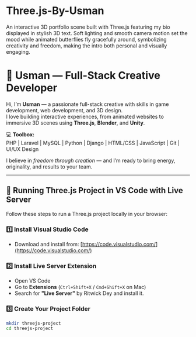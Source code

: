 # Three.js-By-Usman
An interactive 3D portfolio scene built with Three.js featuring my bio displayed in stylish 3D text. Soft lighting and smooth camera motion set the mood while animated butterflies fly gracefully around, symbolizing creativity and freedom, making the intro both personal and visually engaging.


# 🌟 Usman — Full-Stack Creative Developer

Hi, I’m **Usman** — a passionate full-stack creative with skills in game development, web development, and 3D design.  
I love building interactive experiences, from animated websites to immersive 3D scenes using **Three.js**, **Blender**, and **Unity**.  

💻 **Toolbox:**  
PHP | Laravel | MySQL | Python | Django | HTML/CSS | JavaScript | Git | UI/UX Design

I believe in *freedom through creation* — and I’m ready to bring energy, originality, and results to your team.

---

## 🚀 Running Three.js Project in VS Code with Live Server

Follow these steps to run a Three.js project locally in your browser:

### 1️⃣ Install **Visual Studio Code**
- Download and install from: [https://code.visualstudio.com/](https://code.visualstudio.com/)

### 2️⃣ Install **Live Server Extension**
- Open VS Code  
- Go to **Extensions** (`Ctrl+Shift+X` / `Cmd+Shift+X` on Mac)  
- Search for **"Live Server"** by Ritwick Dey and install it.

### 3️⃣ Create Your Project Folder
```bash
mkdir threejs-project
cd threejs-project
